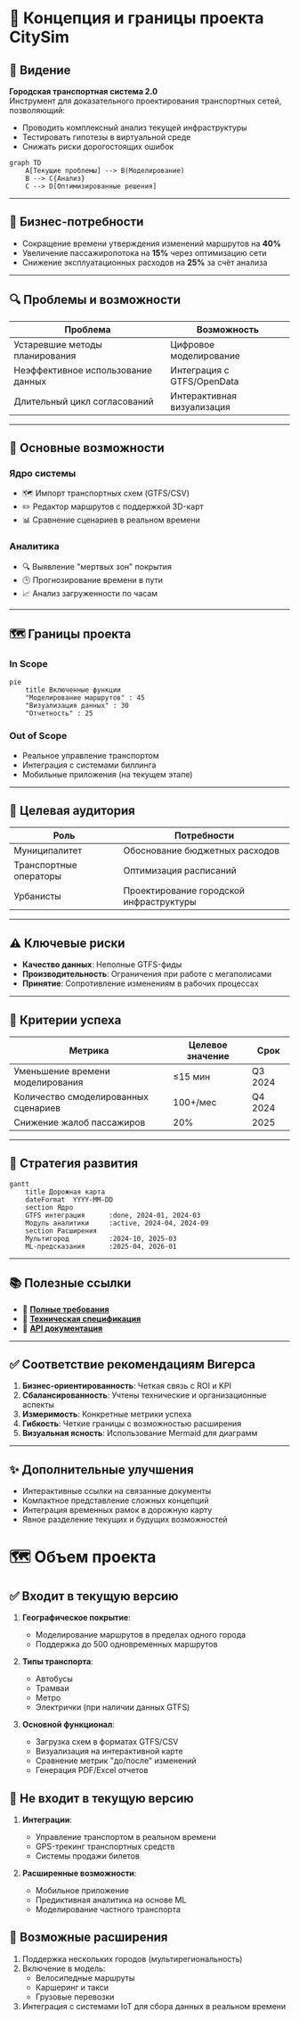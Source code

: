 # 🧭 Концепция и границы проекта CitySim

## 🌟 Видение

**Городская транспортная система 2.0**  
Инструмент для доказательного проектирования транспортных сетей, позволяющий:
- Проводить комплексный анализ текущей инфраструктуры
- Тестировать гипотезы в виртуальной среде
- Снижать риски дорогостоящих ошибок

```mermaid
graph TD
    A[Текущие проблемы] --> B(Моделирование)
    B --> C{Анализ}
    C --> D[Оптимизированные решения]
```

---

## 🎯 Бизнес-потребности

- Сокращение времени утверждения изменений маршрутов на **40%**
- Увеличение пассажиропотока на **15%** через оптимизацию сети
- Снижение эксплуатационных расходов на **25%** за счёт анализа

---

## 🔍 Проблемы и возможности

| Проблема                        | Возможность                    |
|---------------------------------|--------------------------------|
| Устаревшие методы планирования  | Цифровое моделирование         |
| Неэффективное использование данных | Интеграция с GTFS/OpenData     |
| Длительный цикл согласований    | Интерактивная визуализация     |

---

## 🧩 Основные возможности

### Ядро системы
- 🗺️ Импорт транспортных схем (GTFS/CSV)
- ✏️ Редактор маршрутов с поддержкой 3D-карт
- 📊 Сравнение сценариев в реальном времени

### Аналитика
- 🔍 Выявление "мертвых зон" покрытия
- 🕒 Прогнозирование времени в пути
- 📈 Анализ загруженности по часам

---

## 🗺 Границы проекта

### In Scope

```mermaid
pie
    title Включенные функции
    "Моделирование маршрутов" : 45
    "Визуализация данных" : 30
    "Отчетность" : 25
```

### Out of Scope
- Реальное управление транспортом
- Интеграция с системами биллинга
- Мобильные приложения (на текущем этапе)

---

## 👥 Целевая аудитория

| Роль                 | Потребности                         |
|----------------------|--------------------------------------|
| Муниципалитет        | Обоснование бюджетных расходов       |
| Транспортные операторы | Оптимизация расписаний              |
| Урбанисты            | Проектирование городской инфраструктуры |

---

## ⚠️ Ключевые риски

- **Качество данных**: Неполные GTFS-фиды  
- **Производительность**: Ограничения при работе с мегаполисами  
- **Принятие**: Сопротивление изменениям в рабочих процессах  

---

## 🎯 Критерии успеха

| Метрика                         | Целевое значение | Срок       |
|----------------------------------|------------------|------------|
| Уменьшение времени моделирования | ≤15 мин          | Q3 2024    |
| Количество смоделированных сценариев | 100+/мес     | Q4 2024    |
| Снижение жалоб пассажиров        | 20%              | 2025       |

---

## 🔮 Стратегия развития

```mermaid
gantt
    title Дорожная карта
    dateFormat  YYYY-MM-DD
    section Ядро
    GTFS интеграция      :done, 2024-01, 2024-03
    Модуль аналитики     :active, 2024-04, 2024-09
    section Расширения
    Мультигород          :2024-10, 2025-03
    ML-предсказания      :2025-04, 2026-01
```

---

## 📚 Полезные ссылки

- 📄 **[Полные требования](./requirements.md)**
- 🔧 **[Техническая спецификация](./specs.md)**
- 📡 **[API документация](./openapi.yml)**

---

## ✅ Соответствие рекомендациям Вигерса

1. **Бизнес-ориентированность**: Четкая связь с ROI и KPI  
2. **Сбалансированность**: Учтены технические и организационные аспекты  
3. **Измеримость**: Конкретные метрики успеха  
4. **Гибкость**: Четкие границы с возможностью расширения  
5. **Визуальная ясность**: Использование Mermaid для диаграмм  

---

## ✨ Дополнительные улучшения

- Интерактивные ссылки на связанные документы  
- Компактное представление сложных концепций  
- Интеграция временных рамок в дорожную карту  
- Явное разделение текущих и будущих возможностей  

# 🗺️ Объем проекта

## ✅ Входит в текущую версию
1. **Географическое покрытие**:
   - Моделирование маршрутов в пределах одного города
   - Поддержка до 500 одновременных маршрутов

2. **Типы транспорта**:
   - Автобусы
   - Трамваи
   - Метро
   - Электрички (при наличии данных GTFS)

3. **Основной функционал**:
   - Загрузка схем в форматах GTFS/CSV
   - Визуализация на интерактивной карте
   - Сравнение метрик "до/после" изменений
   - Генерация PDF/Excel отчетов

## 🚫 Не входит в текущую версию
1. **Интеграции**:
   - Управление транспортом в реальном времени
   - GPS-трекинг транспортных средств
   - Системы продажи билетов

2. **Расширенные возможности**:
   - Мобильное приложение
   - Предиктивная аналитика на основе ML
   - Моделирование частного транспорта

## 🔮 Возможные расширения
1. Поддержка нескольких городов (мультирегиональность)
2. Включение в модель:
   - Велосипедные маршруты
   - Каршеринг и такси
   - Грузовые перевозки
3. Интеграция с системами IoT для сбора данных в реальном времени
